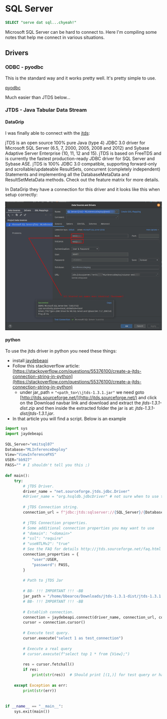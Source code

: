 # SQL Server

```sql
SELECT "serve dat sql...chyeah!"
```

Microsoft SQL Server can be hard to connect to. Here I'm compiling some notes that help me connect in various situations.

## Drivers

### ODBC - pyodbc

This is the standard way and it works pretty well. It's pretty simple to use. 

[pyodbc](https://pypi.org/project/pyodbc/)

Much easier than JTDS below...

### JTDS - Java Tabular Data Stream

#### DataGrip

I was finally able to connect with the [jtds](http://jtds.sourceforge.net/):

jTDS is an open source 100% pure Java (type 4) JDBC 3.0 driver for Microsoft SQL Server (6.5, 7, 2000, 2005, 2008 and 2012) and Sybase Adaptive Server Enterprise (10, 11, 12 and 15). jTDS is based on FreeTDS and is currently the fastest production-ready JDBC driver for SQL Server and Sybase ASE. jTDS is 100% JDBC 3.0 compatible, supporting forward-only and scrollable/updateable ResultSets, concurrent (completely independent) Statements and implementing all the DatabaseMetaData and ResultSetMetaData methods. Check out the feature matrix for more details.

In DataGrip they have a connection for this driver and it looks like this when setup correctly:

![datagrip_config_jdts.jpg](datagrip_config_jdts.jpg)

#### python

To use the jtds driver in python you need these things:
* install [jaydebeapi]()
* Follow this stackoverflow article: [https://stackoverflow.com/questions/55376100/create-a-jtds-connection-string-in-python](https://stackoverflow.com/questions/55376100/create-a-jtds-connection-string-in-python)
  * under jar_path = ```"<path_to>\\jtds-1.3.1.jar"``` we need goto [http://jtds.sourceforge.net/](http://jtds.sourceforge.net/) and click on the Download navbar link and download and extract the *jtds-1.3.1-dist.zip* and then inside the extracted folder the jar is at: *jtds-1.3.1-dist/jtds-1.3.1.jar*.
* In that article you will find a script. Below is an example

```python
import sys
import jaydebeapi

SQL_Server="emitsql07"
Database="MLInferenceDeploy"
View="ViewInferencePXS"
USER="bb927"
PASS="" # I shouldn't tell you this ;)

def main():
    try:
        # jTDS Driver.
        driver_name = "net.sourceforge.jtds.jdbc.Driver"
        #driver_name = "org.hsqldb.jdbcDriver" # not sure when to use this

        # jTDS Connection string.
        connection_url = f"jdbc:jtds:sqlserver://{SQL_Server}/{Database};instance={SQL_Server};domain=PARTNERS"

        # jTDS Connection properties.
        # Some additional connection properties you may want to use
        # "domain": "<domain>"
        # "ssl": "require"
        # "useNTLMv2": "true"
        # See the FAQ for details http://jtds.sourceforge.net/faq.html
        connection_properties = {
            "user":USER,
            "password": PASS,
        }

        # Path to jTDS Jar

        # BB- !!! IMPORTANT !!! -BB
        jar_path = "/home/bbearce/Downloads/jtds-1.3.1-dist/jtds-1.3.1.jar"
        # BB- !!! IMPORTANT !!! -BB

        # Establish connection.
        connection = jaydebeapi.connect(driver_name, connection_url, connection_properties, jar_path)
        cursor = connection.cursor()

        # Execute test query.
        cursor.execute("select 1 as test_connection")

        # Execute a real query
        # cursor.execute(f"select top 1 * from {View};")

        res = cursor.fetchall()
        if res:
            print(str(res))  # Should print [(1,)] for test query or have results from a real one

    except Exception as err:
        print(str(err))


if __name__ == "__main__":
    sys.exit(main())
```